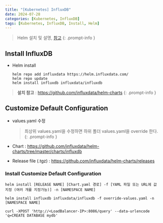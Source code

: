 ```yaml
---
title: "[Kubernetes] InfluxDB"
date: 2024-07-28
categories: [Kubernetes, InfluxDB]
tags: [Kubernetes, InfluxDB, Install, Helm]
---
```


> Helm 설치 및 설명, [참고](https://kyungryeol-yoon.github.io/posts/kubernetes-helm/)
{: .prompt-info }

## Install InfluxDB
- Helm install
  ```shell
  helm repo add influxdata https://helm.influxdata.com/
  helm repo update
  helm install influxdb influxdata/influxdb
  ```

> **설치 참고** : https://github.com/influxdata/helm-charts
{: .prompt-info }

## Customize Default Configuration
- values.yaml 수정
  > 최상위 values.yaml을 수정하면 하위 폴더 values.yaml을 override 한다.
  {: .prompt-info }

- Chart : https://github.com/influxdata/helm-charts/tree/master/charts/influxdb
- Release file (.tgz) : https://github.com/influxdata/helm-charts/releases

### Install Customize Default Configuration
```shell
helm install [RELEASE NAME] [Chart.yaml 경로] -f [YAML 파일 또는 URL에 값 지정 (여러 개를 지정가능)] -n [NAMESPACE NAME]
```

```shell
helm install influxdb influxdata/influxdb -f override-values.yaml -n [NAMESPACE NAME]
```





```shell
curl -XPOST 'http://<LoadBalancer-IP>:8086/query' --data-urlencode 'q=CREATE DATABASE mydb'
```